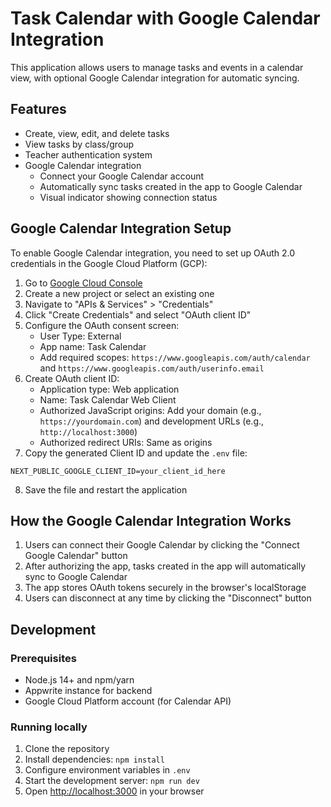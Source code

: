 # Task Calendar with Google Calendar Integration

This application allows users to manage tasks and events in a calendar view, with optional Google Calendar integration for automatic syncing.

## Features

- Create, view, edit, and delete tasks
- View tasks by class/group
- Teacher authentication system
- Google Calendar integration
  - Connect your Google Calendar account
  - Automatically sync tasks created in the app to Google Calendar
  - Visual indicator showing connection status

## Google Calendar Integration Setup

To enable Google Calendar integration, you need to set up OAuth 2.0 credentials in the Google Cloud Platform (GCP):

1. Go to [Google Cloud Console](https://console.cloud.google.com/)
2. Create a new project or select an existing one
3. Navigate to "APIs & Services" > "Credentials"
4. Click "Create Credentials" and select "OAuth client ID"
5. Configure the OAuth consent screen:
   - User Type: External
   - App name: Task Calendar
   - Add required scopes: `https://www.googleapis.com/auth/calendar` and `https://www.googleapis.com/auth/userinfo.email`
6. Create OAuth client ID:
   - Application type: Web application
   - Name: Task Calendar Web Client
   - Authorized JavaScript origins: Add your domain (e.g., `https://yourdomain.com`) and development URLs (e.g., `http://localhost:3000`)
   - Authorized redirect URIs: Same as origins
7. Copy the generated Client ID and update the `.env` file:

```
NEXT_PUBLIC_GOOGLE_CLIENT_ID=your_client_id_here
```

8. Save the file and restart the application

## How the Google Calendar Integration Works

1. Users can connect their Google Calendar by clicking the "Connect Google Calendar" button
2. After authorizing the app, tasks created in the app will automatically sync to Google Calendar
3. The app stores OAuth tokens securely in the browser's localStorage
4. Users can disconnect at any time by clicking the "Disconnect" button

## Development

### Prerequisites

- Node.js 14+ and npm/yarn
- Appwrite instance for backend
- Google Cloud Platform account (for Calendar API)

### Running locally

1. Clone the repository
2. Install dependencies: `npm install`
3. Configure environment variables in `.env`
4. Start the development server: `npm run dev`
5. Open [http://localhost:3000](http://localhost:3000) in your browser
